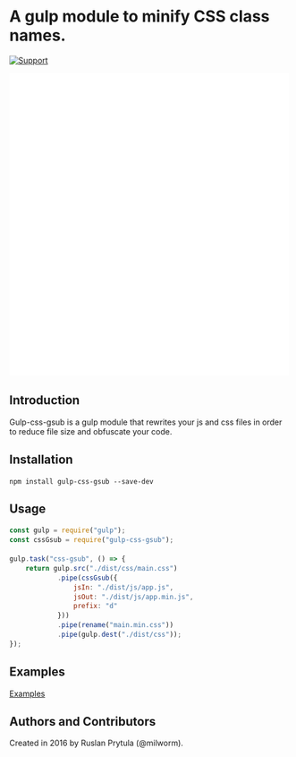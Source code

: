 # A gulp module to minify CSS class names.
[![Support](https://supporter.60devs.com/api/b/399936c021d5111d90001de85283a4b5/gulp-css-gsub)](https://supporter.60devs.com/support/399936c021d5111d90001de85283a4b5/gulp-css-gsub)

![Demo](https://github.com/milworm/gulp-css-gsub/blob/master/demo.gif)

## Introduction
Gulp-css-gsub is a gulp module that rewrites your js and css files in order to reduce file size and obfuscate your code.

## Installation
    npm install gulp-css-gsub --save-dev

## Usage
```javascript
const gulp = require("gulp");
const cssGsub = require("gulp-css-gsub");

gulp.task("css-gsub", () => {
    return gulp.src("./dist/css/main.css")
            .pipe(cssGsub({ 
                jsIn: "./dist/js/app.js", 
                jsOut: "./dist/js/app.min.js",
                prefix: "d"
            }))
            .pipe(rename("main.min.css"))
            .pipe(gulp.dest("./dist/css"));
});
```

## Examples
[Examples](http://milworm.github.io/gulp-css-gsub/demo/index.min.html)

## Authors and Contributors
Created in 2016 by Ruslan Prytula (@milworm).
